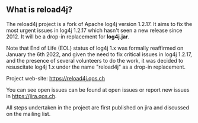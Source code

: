 

## What is reload4j?

The reload4j project is a fork of Apache log4j version 1.2.17. It aims to 
fix the most urgent issues in log4j 1.2.17 which hasn't seen a new release 
since 2012. It will be a drop-in replacement for __log4j.jar__.

Note that End of Life (EOL) status of log4j 1.x was formally reaffirmed on
January the 6th 2022, and given the need to fix critical issues in
log4j 1.2.17, and the presence of several volunteers to do the work,
it was decided to resuscitate log4j 1.x under the name "reload4j" as a
drop-in replacement.

Project web-site: https://reload4j.qos.ch

You can see open issues can be found at open issues or report new
issues in https://jira.qos.ch.

All steps undertaken in the project are first published on jira and
discussed on the mailing list.
